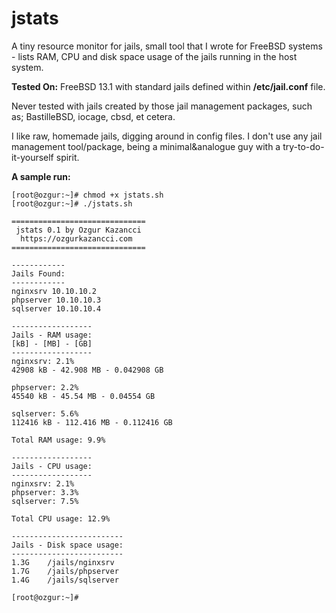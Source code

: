 # jstats
A tiny resource monitor for jails, small tool that I wrote for FreeBSD systems - lists RAM, CPU and disk space usage of the jails running in the host system.

**Tested On:** FreeBSD 13.1 with standard jails defined within **/etc/jail.conf** file.

Never tested with jails created by those jail management packages, such as; BastilleBSD, iocage, cbsd, et cetera.

I like raw, homemade jails, digging around in config files. I don't use any jail management tool/package, being a minimal&analogue guy with a try-to-do-it-yourself spirit.

**A sample run:**

```console
[root@ozgur:~]# chmod +x jstats.sh
[root@ozgur:~]# ./jstats.sh

==============================
 jstats 0.1 by Ozgur Kazancci
  https://ozgurkazancci.com
==============================

------------
Jails Found:
------------
nginxsrv 10.10.10.2
phpserver 10.10.10.3
sqlserver 10.10.10.4

------------------
Jails - RAM usage:
[kB] - [MB] - [GB]
------------------
nginxsrv: 2.1%
42908 kB - 42.908 MB - 0.042908 GB

phpserver: 2.2%
45540 kB - 45.54 MB - 0.04554 GB

sqlserver: 5.6%
112416 kB - 112.416 MB - 0.112416 GB

Total RAM usage: 9.9%

------------------
Jails - CPU usage:
------------------
nginxsrv: 2.1%
phpserver: 3.3%
sqlserver: 7.5%

Total CPU usage: 12.9%

-------------------------
Jails - Disk space usage:
-------------------------
1.3G    /jails/nginxsrv
1.7G    /jails/phpserver
1.4G    /jails/sqlserver

[root@ozgur:~]# 
```
